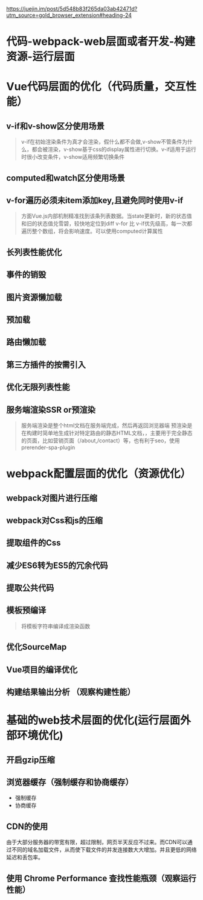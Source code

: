https://juejin.im/post/5d548b83f265da03ab42471d?utm_source=gold_browser_extension#heading-24
# 代码-webpack-web层面或者开发-构建资源-运行层面
# Vue代码层面的优化（代码质量，交互性能）
## v-if和v-show区分使用场景
> v-if在初始渲染条件为真才会渲染，假什么都不会做,v-show不管条件为什么，都会被渲染，v-show基于css的display属性进行切换。v-if适用于运行时很小改变条件，v-show适用频繁切换条件
## computed和watch区分使用场景
## v-for遍历必须未item添加key,且避免同时使用v-if
> 方面Vue.js内部机制精准找到该条列表数据。当state更新时，新的状态值和旧的状态值兑雪碧，较快地定位到diff
> v-for 比 v-if优先级高，每一次都遍历整个数组，将会影响速度。可以使用computed计算属性
## 长列表性能优化
## 事件的销毁
## 图片资源懒加载
## 预加载
## 路由懒加载
## 第三方插件的按需引入
## 优化无限列表性能
## 服务端渲染SSR or预渲染
> 服务端渲染是整个html文档在服务端完成，然后再返回浏览器端
> 预渲染是在构建时简单地生成针对特定路由的静态HTML文档，，主要用于完全静态的页面，比如营销页面（/about,/contact）等，也有利于seo，使用prerender-spa-plugin

# webpack配置层面的优化（资源优化）
## webpack对图片进行压缩
## webpack对Css和js的压缩
## 提取组件的Css
## 减少ES6转为ES5的冗余代码
## 提取公共代码
## 模板预编译
> 将模板字符串编译成渲染函数
## 优化SourceMap
## Vue项目的编译优化
## 构建结果输出分析 （观察构建性能）

# 基础的web技术层面的优化(运行层面外部环境优化)
## 开启gzip压缩
## 浏览器缓存（强制缓存和协商缓存）
- 强制缓存
- 协商缓存
## CDN的使用
由于大部分服务器的带宽有限，超过限制，网页半天反应不过来。而CDN可以通过不同的域名加载文件，从而使下载文件的并发连接数大大增加。并且更低的网络延迟和丢包率。

## 使用 Chrome Performance 查找性能瓶颈（观察运行性能）